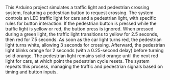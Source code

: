 This Arduino project simulates a traffic light and pedestrian crossing system, featuring a pedestrian button to request crossing. The system controls an LED traffic light for cars and a pedestrian light, with specific rules for button interaction. If the pedestrian button is pressed while the traffic light is yellow or red, the button press is ignored. When pressed during a green light, the traffic light transitions to yellow for 2.5 seconds, then red for 7.5 seconds. As soon as the car light turns red, the pedestrian light turns white, allowing 3 seconds for crossing. Afterward, the pedestrian light blinks orange for 2 seconds (with a 0.25-second delay) before turning solid orange. The pedestrian light remains solid orange until the next red light for cars, at which point the pedestrian cycle resets. The system repeats this process, managing the traffic and pedestrian signals based on timing and button inputs.
